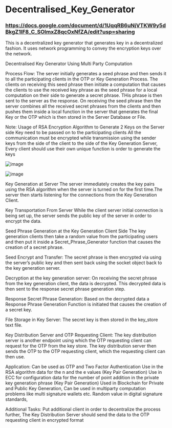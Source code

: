 # Decentralised_Key_Generator

### https://docs.google.com/document/d/1UqqRB6uNjVTKW9y5dBkgZ1lF8_C_SOlmxZ8qcOxNfZA/edit?usp=sharing

This is a decentralized key generator that generates key in a decentralized fashion. It uses network programming to convey the encryption keys over the network.


Decentralised Key Generator Using Multi Party Computation 

Process Flow: 
The server initially generates a seed phrase and then sends it to all the participating clients in the OTP or Key Generation Process. The clients on receiving this seed phrase then initiate a computation that causes the clients to use the received key phrase as the seed phrase for a local computation on their side to generate a secret phrase. THis phrase is then sent to the server as the response. On receiving the seed phrase then the server combines all the received secret phrases from the clients and then pushes them inside a local function in the server that generates the final Key or the OTP which is then stored in the Server Database or File.


Note: 
Usage of RSA Encryption Algorithm to Generate 2 Keys on the Server side
Key need to be passed on to the participating clients
All the communication must be encrypted while transmission using the sender keys from the side of the client to the side of the Key Generation Server,
Every client should use their own unique function is order to generate the keys

![image](https://github.com/shaikat010/Decentralised_Key_Generator/assets/68814937/70a90c27-125e-4315-bde1-2817c8be37d2)

![image](https://github.com/shaikat010/Decentralised_Key_Generator/assets/68814937/b584af19-2736-4f17-818b-544eb101d2a2)


Key Generation at Server
The server immediately creates the key pairs using the RSA algorithm when the server is turned on for the first time.The server then starts listening for the connections from the Key Generation Client.

Key Transportation From Server
While the client server initial connection is being set up, the server sends the public key of the server in order to encrypt the data.

Seed Phrase Generation at the Key Generation Client Side
The key generation clients then take a random value from the participating users and then put it inside a Secret_Phrase_Generator function that causes the creation of a secret phrase. 

Seed Encrypt and Transfer:
The secret phrase is then encrypted via using the server’s public key and then sent back using the socket object back to the key generation server.

Decryption at the key generation server:
On receiving  the secret phrase from the key generation client, the data is decrypted. This decrypted data is then sent to the response secret phrase generation step.

Response Secret Phrase Generation:
Based on the decrypted data a Response Phrase Generation Function is initiated that causes the creation of a secret key. 

File Storage in Key Server:
The secret key is then stored in the key_store text file. 

Key Distribution Server and OTP Requesting Client:
The key distribution server is another endpoint using which the OTP requesting client can request for the OTP from the key store. The key distribution server then sends the OTP to the OTP requesting client, which the requesting client can then use. 


Application:
Can be used as OTP and Two Factor Authentication
Use in the RSA algorithm data for the n and the e values (Key Pair Generation)
Use in ECC for configuration data for the number of point addition in the private key generation phrase (Key Pair Generation)
Used in Blockchain for Private and Public Key Generation,
Can be used in multiparty computation problems like multi signature wallets etc.
Random value in digital signature standards,



Additional Tasks:
Put additional client in order to decentralize the process further,
The Key Distribution Server should send the data to the OTP requesting client in encrypted format 
